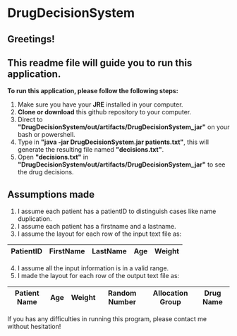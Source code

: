 # DrugDecisionSystem
## Greetings! 
## This readme file will guide you to run this application.

**To run this application, please follow the following steps:**
1. Make sure you have your **JRE** installed in your computer.
2. **Clone or download** this github repository to your computer.
3. Direct to **"DrugDecisionSystem/out/artifacts/DrugDecisionSystem_jar"** on your bash or powershell.
4. Type in **"java -jar DrugDecisionSystem.jar patients.txt"**, this will generate the resulting file named **"decisions.txt"**.
5. Open **"decisions.txt"** in **"DrugDecisionSystem/out/artifacts/DrugDecisionSystem_jar"** to see the drug decisions.

## Assumptions made
1. I assume each patient has a patientID to distinguish cases like name duplication.
2. I assume each patient has a firstname and a lastname.
3. I assume the layout for each row of the input text file as:

PatientID | FirstName | LastName | Age | Weight
--------- | --------- | -------- | --- | ------
4. I assume all the input information is in a valid range.
5. I made the layout for each row of the output text file as:

Patient Name | Age | Weight | Random Number | Allocation Group | Drug Name
------------ | --- | ------ | ------------- | ---------------- | ---------

If you has any difficulties in running this program, please contact me without hesitation!
